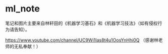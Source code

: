 # ml_note

笔记和图片主要来自林轩田的《机器学习基石》和《机器学习技法》（如有侵权行为请告知）。

https://www.youtube.com/channel/UC9Wi1Ias8t4u1OosYnHhi0Q （感谢林老师的无私奉献！）
